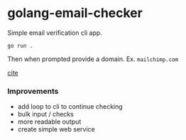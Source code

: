 # golang-email-checker

Simple email verification cli app.

`go run .`

Then when prompted provide a domain. Ex. `mailchimp.com`

[cite](https://www.youtube.com/watch?v=jFfo23yIWac&t=10905s)

### Improvements

- add loop to cli to continue checking
- bulk input / checks
- more readable output
- create simple web service